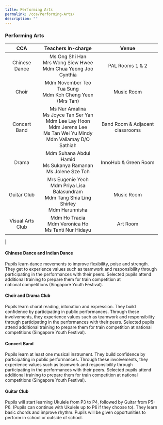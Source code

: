 ```yaml
---
title: Performing Arts
permalink: /cca/Performing-Arts/
description: ""
---
```

### **Performing Arts**

| CCA | Teachers In-charge | Venue |
|:---:|:---:|:---:|
| Chinese Dance | Ms Ong Shi Han<br>Mrs Wong Siew Hwee<br>Mdm Chua Yeong Joo Cynthia | PAL Rooms 1 & 2 |
| Choir | Mdm November Teo Tua Sung<br>Mdm Koh Cheng Yeen (Mrs Tan) | Music Room<br>  |
| Concert Band | Ms Nur Amalina<br>Ms Joyce Tan Ser Yan<br>Mdm Lee Lay Hoon<br>Mdm Jerena Lee<br>Ms Tan Wei Yu Mindy<br>Mdm Valiamay D/O Sathiah | Band Room & Adjacent classrooms |
| Drama | Mdm Suhana Abdul Hamid<br>Ms Sukanya Ramanan<br>Ms Jolene Sze Toh | InnoHub & Green Room |
| Guitar Club | Mrs Eugenie Yeoh<br>Mdm Priya Lisa Balasundram<br>Mdm Tang Shia Ling Shirley<br>Mdm Harunnisha | Music Room     |
| Visual Arts Club  |  Mdm Ho Tracia<br>Mdm Veronica Ho<br>Ms Tanti Nur Hidayu | Art Room  |
|

#### **Chinese Dance and Indian Dance**
Pupils learn dance movements to improve flexibility, poise and strength. They get to experience values such as teamwork and responsibility through participating in the performances with their peers. Selected pupils attend additional training to prepare them for train competition at national competitions (Singapore Youth Festival).

#### **Choir and Drama Club**
Pupils learn choral reading, intonation and expression. They build confidence by participating in public performances. Through these involvements, they experience values such as teamwork and responsibility through participating in the performances with their peers. Selected pupils attend additional training to prepare them for train competition at national competitions (Singapore Youth Festival).

#### **Concert Band**
Pupils learn at least one musical instrument. They build confidence by participating in public performances. Through these involvements, they experience values such as teamwork and responsibility through participating in the performances with their peers. Selected pupils attend additional training to prepare them for train competition at national competitions (Singapore Youth Festival).

#### **Guitar Club**
Pupils will start learning Ukulele from P3 to P4, followed by Guitar from P5-P6. (Pupils can continue with Ukulele up to P6 if they choose to). They learn basic chords and improve rhythm. Pupils will be given opportunities to perform in school or outside of school.